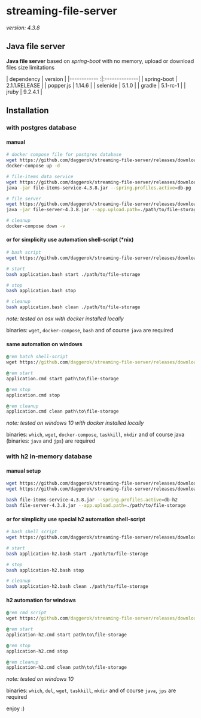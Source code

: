 # streaming-file-server

_version: 4.3.8_

## Java file server 

**Java file server** based on *spring-boot* with no memory, upload or download files size limitations

  | dependency   | version       |
  |------------ :|:--------------|
  | spring-boot  | 2.1.1.RELEASE |
  | popper.js    | 1.14.6        |
  | selenide     | 5.1.0         |
  | gradle       | 5.1-rc-1      |
  | jruby        | 9.2.4.1       |

## Installation

### with postgres database

#### manual

```bash
# docker compose file for postgres database
wget https://github.com/daggerok/streaming-file-server/releases/download/4.3.8/docker-compose.yml
docker-compose up -d

# file-items data service
wget https://github.com/daggerok/streaming-file-server/releases/download/4.3.8/file-items-service-4.3.8.jar
java -jar file-items-service-4.3.8.jar --spring.profiles.active=db-pg

# file server
wget https://github.com/daggerok/streaming-file-server/releases/download/4.3.8/file-server-4.3.8.jar
java -jar file-server-4.3.8.jar --app.upload.path=./path/to/file-storage

# cleanup
docker-compose down -v
```

#### or for simplicity use automation shell-script (*nix)

```bash
# bash script
wget https://github.com/daggerok/streaming-file-server/releases/download/4.3.8/application.bash

# start
bash application.bash start ./path/to/file-storage

# stop
bash application.bash stop

# cleanup
bash application.bash clean ./path/to/file-storage
```

*note: tested on osx with docker installed locally*

binaries: `wget`, `docker-compose`, `bash` and of course `java` are required

#### same automation on windows

```cmd
@rem batch shell-script
wget https://github.com/daggerok/streaming-file-server/releases/download/4.3.8/application.cmd

@rem start
application.cmd start path\to\file-storage

@rem stop
application.cmd stop

@rem cleanup
application.cmd clean path\to\file-storage
```

*note: tested on windows 10 with docker installed locally*

binaries: `which`, `wget`, `docker-compose`, `taskkill`, `mkdir` and of course java (binaries: `java` and `jps`) are required

### with h2 in-memory database

#### manual setup

```bash
wget https://github.com/daggerok/streaming-file-server/releases/download/4.3.8/file-items-service-4.3.8.jar
wget https://github.com/daggerok/streaming-file-server/releases/download/4.3.8/file-server-4.3.8.jar

bash file-items-service-4.3.8.jar --spring.profiles.active=db-h2
bash file-server-4.3.8.jar --app.upload.path=./path/to/file-storage
```

#### or for simplicity use special h2 automation shell-script

```bash
# bash shell script
wget https://github.com/daggerok/streaming-file-server/releases/download/4.3.8/application-h2.bash

# start
bash application-h2.bash start ./path/to/file-storage

# stop
bash application-h2.bash stop

# cleanup
bash application-h2.bash clean ./path/to/file-storage
```

#### h2 automation for windows

```cmd
@rem cmd script
wget https://github.com/daggerok/streaming-file-server/releases/download/4.3.8/application-h2.cmd

@rem start
application-h2.cmd start path\to\file-storage

@rem stop
application-h2.cmd stop

@rem cleanup
application-h2.cmd clean path\to\file-storage
```

*note: tested on windows 10*

binaries: `which`, `del`, `wget`, `taskkill`, `mkdir` and of course `java`, `jps` are required

enjoy :)
